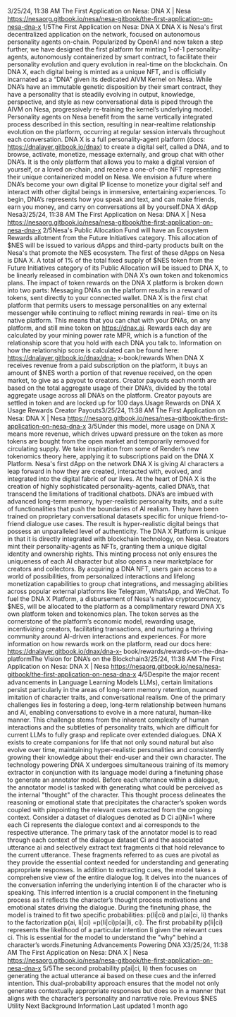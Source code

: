 3/25/24, 11:38 AM The First Application on Nesa: DNA X | Nesa
https://nesaorg.gitbook.io/nesa/nesa-gitbook/the-ﬁrst-application-on-nesa-dna-x 1/5The First Application on Nesa: DNA X
DNA X is Nesa's first decentralized application on the network, focused on autonomous
personality agents on-chain. Popularized by OpenAI and now taken a step further, we have
designed the first platform for minting 1-of-1 personality-agents, autonomously
containerized by smart contract, to facilitate their personality evolution and query evolution
in real-time on the blockchain.
On DNA X, each digital being is minted as a unique NFT, and is officially incarnated as a
“DNA” given its dedicated AIVM Kernel on Nesa. While DNA’s have an immutable genetic
disposition by their smart contract, they have a personality that is steadily evolving in
output, knowledge, perspective, and style as new conversational data is piped through the
AIVM on Nesa, progressively re-training the kernel’s underlying model.
Personality agents on Nesa benefit from the same vertically integrated process described
in this section, resulting in near-realtime relationship evolution on the platform, occurring at
regular session intervals throughout each conversation.
DNA X is a full personality-agent platform (docs: https://dnalayer.gitbook.io/dnax) to create
a digital self, called a DNA, and to browse, activate, monetize, message externally, and
group chat with other DNA’s. It is the only platform that allows you to make a digital version
of yourself, or a loved on-chain, and receive a one-of-one NFT representing their unique
containerized model on Nesa.
We envision a future where DNA’s become your own digital IP license to monetize your
digital self and interact with other digital beings in immersive, entertaining experiences. To
begin, DNA’s represents how you speak and text, and can make friends, earn you money,
and carry on conversations all by yourself.DNA X dApp
Nesa3/25/24, 11:38 AM The First Application on Nesa: DNA X | Nesa
https://nesaorg.gitbook.io/nesa/nesa-gitbook/the-ﬁrst-application-on-nesa-dna-x 2/5Nesa's Public Allocation Fund will have an Ecosystem Rewards allotment from the Future
Initiatives category. This allocation of $NES will be issued to various dApps and third-party
products built on the Nesa's that promote the NES ecosystem. The first of these dApps on
Nesa is DNA X.
A total of 1% of the total fixed supply of $NES token from the Future Initiatives category of
its Public Allocation will be issued to DNA X, to be linearly released in combination with DNA
X’s own token and tokenomics plans. The impact of token rewards on the DNA X platform is
broken down into two parts:
Messaging DNAs on the platform results in a reward of tokens, sent directly to your
connected wallet. DNA X is the first chat platform that permits users to message
personalities on any external messenger while continuing to reflect mining rewards in real-
time on its native platform. This means that you can chat with your DNAs, on any platform,
and still mine token on https://dnax.ai.
Rewards each day are calculated by your mining power rate  MPR , which is a function of
the relationship score that you hold with each DNA you talk to. Information on how the
relationship score is calculated can be found here:
https://dnalayer.gitbook.io/dnax/dna- x-book/rewards
When DNA X receives revenue from a paid subscription on the platform, it buys an amount
of $NES worth a portion of that revenue received, on the open market, to give as a payout
to creators.
Creator payouts each month are based on the total aggregate usage of their DNA’s, divided
by the total aggregate usage across all DNA’s on the platform. Creator payouts are settled
in token and are locked up for 100 days.Usage Rewards on DNA X
Usage Rewards
Creator Payouts3/25/24, 11:38 AM The First Application on Nesa: DNA X | Nesa
https://nesaorg.gitbook.io/nesa/nesa-gitbook/the-ﬁrst-application-on-nesa-dna-x 3/5Under this model, more usage on DNA X means more revenue, which drives upward
pressure on the token as more tokens are bought from the open market and temporarily
removed for circulating supply. We take inspiration from some of Render’s new tokenomics
theory here, applying it to subscriptions paid on the DNA X Platform.
Nesa's first dApp on the network   DNA X   is giving AI characters a leap forward in how
they are created, interacted with, evolved, and integrated into the digital fabric of our lives.
At the heart of DNA X is the creation of highly sophisticated personality-agents, called
DNA’s, that transcend the limitations of traditional chatbots. DNA’s are imbued with
advanced long-term memory, hyper-realistic personality traits, and a suite of functionalities
that push the boundaries of AI realism. They have been trained on proprietary
conversational datasets specific for unique friend-to-friend dialogue use cases. The result
is hyper-realistic digital beings that possess an unparalleled level of authenticity.
The DNA X Platform is unique in that it is directly integrated with blockchain technology, on
Nesa. Creators mint their personality-agents as NFTs, granting them a unique digital
identity and ownership rights. This minting process not only ensures the uniqueness of
each AI character but also opens a new marketplace for creators and collectors. By
acquiring a DNA NFT, users gain access to a world of possibilities, from personalized
interactions and lifelong monetization capabilities to group chat integrations, and
messaging abilities across popular external platforms like Telegram, WhatsApp, and
WeChat.
To fuel the DNA X Platform, a disbursement of Nesa's native cryptocurrency, $NES, will be
allocated to the platform as a complimentary reward DNA X’s own platform token and
tokenomics plan. The token serves as the cornerstone of the platform’s economic model,
rewarding usage, incentivizing creators, facilitating transactions, and nurturing a thriving
community around AI-driven interactions and experiences. For more information on how
rewards work on the platform, read our docs here: https://dnalayer.gitbook.io/dnax/dna-x-
book/rewards/rewards-on-the-dna-platformThe Vision for DNA’s on the Blockchain3/25/24, 11:38 AM The First Application on Nesa: DNA X | Nesa
https://nesaorg.gitbook.io/nesa/nesa-gitbook/the-ﬁrst-application-on-nesa-dna-x 4/5Despite the major recent advancements in Language Learning Models  LLMs), certain
limitations persist particularly in the areas of long-term memory retention, nuanced
imitation of character traits, and conversational realism. One of the primary challenges lies
in fostering a deep, long-term relationship between humans and AI, enabling conversations
to evolve in a more natural, human-like manner.
This challenge stems from the inherent complexity of human interactions and the subtleties
of personality traits, which are difficult for current LLMs to fully grasp and replicate over
extended dialogues. DNA X exists to create companions for life that not only sound natural
but also evolve over time, maintaining hyper-realistic personalities and consistently growing
their knowledge about their end-user and their own character.
The technology powering DNA X undergoes simultaneous training of its memory extractor
in conjunction with its language model during a finetuning phase to generate an annotator
model. Before each utterance within a dialogue, the annotator model is tasked with
generating what could be perceived as the internal "thought" of the character. This thought
process delineates the reasoning or emotional state that precipitates the character’s
spoken words coupled with pinpointing the relevant cues extracted from the ongoing
context. Consider a dataset of dialogues denoted as D   Ci ai}Ni=1 where each Ci
represents the dialogue context and ai corresponds to the respective utterance. The
primary task of the annotator model is to read through each context of the dialogue dataset
Ci and the associated utterance ai and selectively extract text fragments ci that hold
relevance to the current utterance.
These fragments referred to as cues are pivotal as they provide the essential context
needed for understanding and generating appropriate responses. In addition to extracting
cues, the model takes a comprehensive view of the entire dialogue log. It delves into the
nuances of the conversation inferring the underlying intention Ii of the character who is
speaking. This inferred intention is a crucial component in the finetuning process as it
reflects the character’s thought process motivations and emotional states driving the
dialogue. During the finetuning phase, the model is trained to fit two specific probabilities:
p(Ii|ci) and p(ai|ci, Ii) thanks to the factorization p(ai, Ii|ci) =p(Ii|ci)p(ai|Ii, ci). The first
probability p(Ii|ci) represents the likelihood of a particular intention Ii given the relevant
cues ci. This is essential for the model to understand the "why" behind a character’s words.Finetuning Advancements Powering DNA X3/25/24, 11:38 AM The First Application on Nesa: DNA X | Nesa
https://nesaorg.gitbook.io/nesa/nesa-gitbook/the-ﬁrst-application-on-nesa-dna-x 5/5The second probability p(ai|ci, Ii) then focuses on generating the actual utterance ai based
on these cues and the inferred intention. This dual-probability approach ensures that the
model not only generates contextually appropriate responses but does so in a manner that
aligns with the character’s personality and narrative role.
Previous
$NES Utility
Next
Background Information
Last updated 1 month ago